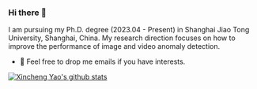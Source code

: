 ### Hi there 👋

<!--
**xcyao00/yaoxincheng** is a ✨ _special_ ✨ repository because its `README.md` (this file) appears on your GitHub profile.

Here are some ideas to get you started:

- 🔭 I’m currently working on ...
- 🌱 I’m currently learning ...
- 👯 I’m looking to collaborate on ...
- 🤔 I’m looking for help with ...
- 💬 Ask me about ...
- 📫 How to reach me: ...
- 😄 Pronouns: ...
- ⚡ Fun fact: ...
-->

I am pursuing my Ph.D. degree (2023.04 - Present) in Shanghai Jiao Tong University, Shanghai, China. My research direction focuses on how to improve the performance of image and video anomaly detection.
- 💬 Feel free to drop me emails if you have interests.

[![Xincheng Yao's github stats](https://github-readme-stats.vercel.app/api?username=xcyao00)](https://github.com/xcyao00/github-readme-stats)
